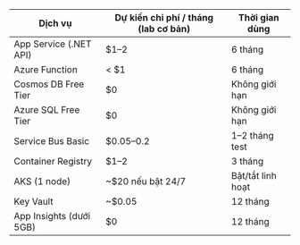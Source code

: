 | Dịch vụ                 | Dự kiến chi phí / tháng (lab cơ bản) | Thời gian dùng    |
| ----------------------- | ------------------------------------ | ----------------- |
| App Service (.NET API)  | $1–2                                 | 6 tháng           |
| Azure Function          | < $1                                 | 6 tháng           |
| Cosmos DB Free Tier     | $0                                   | Không giới hạn    |
| Azure SQL Free Tier     | $0                                   | Không giới hạn    |
| Service Bus Basic       | $0.05–0.2                            | 1–2 tháng test    |
| Container Registry      | $1–2                                 | 3 tháng           |
| AKS (1 node)            | ~$20 nếu bật 24/7                    | Bật/tắt linh hoạt |
| Key Vault               | ~$0.05                               | 12 tháng          |
| App Insights (dưới 5GB) | $0                                   | 12 tháng          |
